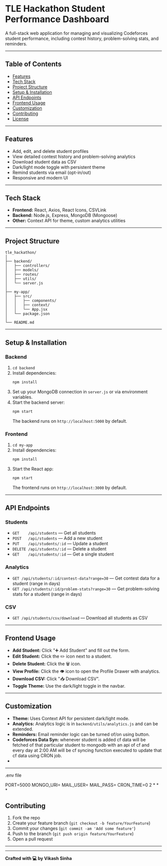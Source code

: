# TLE Hackathon Student Performance Dashboard

A full-stack web application for managing and visualizing Codeforces student performance, including contest history, problem-solving stats, and reminders.

---

## Table of Contents

- [Features](#features)
- [Tech Stack](#tech-stack)
- [Project Structure](#project-structure)
- [Setup & Installation](#setup--installation)
- [API Endpoints](#api-endpoints)
- [Frontend Usage](#frontend-usage)
- [Customization](#customization)
- [Contributing](#contributing)
- [License](#license)

---

## Features

- Add, edit, and delete student profiles
- View detailed contest history and problem-solving analytics
- Download student data as CSV
- Dark/light mode toggle with persistent theme
- Remind students via email (opt-in/out)
- Responsive and modern UI

---

## Tech Stack

- **Frontend:** React, Axios, React Icons, CSVLink
- **Backend:** Node.js, Express, MongoDB (Mongoose)
- **Other:** Context API for theme, custom analytics utilities

---

## Project Structure

```
tle_hackathon/
│
├── backend/
│   ├── controllers/
│   ├── models/
│   ├── routes/
│   ├── utils/
│   └── server.js
│
├── my-app/
│   ├── src/
│   │   ├── components/
│   │   ├── context/
│   │   └── App.jsx
│   └── package.json
│
└── README.md
```

---

## Setup & Installation

### Backend

1. `cd backend`
2. Install dependencies:
    ```bash
    npm install
    ```
3. Set up your MongoDB connection in `server.js` or via environment variables.
4. Start the backend server:
    ```bash
    npm start
    ```
   The backend runs on `http://localhost:5000` by default.

### Frontend

1. `cd my-app`
2. Install dependencies:
    ```bash
    npm install
    ```
3. Start the React app:
    ```bash
    npm start
    ```
   The frontend runs on `http://localhost:3000` by default.

---

## API Endpoints

### Students

- `GET    /api/students` — Get all students
- `POST   /api/students` — Add a new student
- `PUT    /api/students/:id` — Update a student
- `DELETE /api/students/:id` — Delete a student
- `GET    /api/students/:id` — Get a single student

### Analytics

- `GET /api/students/:id/contest-data?range=30` — Get contest data for a student (range in days)
- `GET /api/students/:id/problem-stats?range=30` — Get problem-solving stats for a student (range in days)

### CSV

- `GET /api/students/csv/download` — Download all students as CSV

---

## Frontend Usage

- **Add Student:** Click "➕ Add Student" and fill out the form.
- **Edit Student:** Click the ✏️ icon next to a student.
- **Delete Student:** Click the 🗑 icon.
- **View Profile:** Click the 👁 icon to open the Profile Drawer with analytics.
- **Download CSV:** Click "📥 Download CSV".
- **Toggle Theme:** Use the dark/light toggle in the navbar.

---

## Customization

- **Theme:** Uses Context API for persistent dark/light mode.
- **Analytics:** Analytics logic is in `backend/utils/analytics.js` and can be extended.
- **Reminders:** Email reminder logic can be turned of/on using button.
- **Codeforces Data Syn:**  whenever student is added cf data will be fetched of that particular student to mongodb with an api of cf and every day at 2:00 AM will be cf syncing function executed to update that cf data using CRON job.
- 

---

.env file 

PORT=5000
MONGO_URI=
MAIL_USER=
MAIL_PASS=
CRON_TIME=0 2 * * *

## Contributing

1. Fork the repo
2. Create your feature branch (`git checkout -b feature/YourFeature`)
3. Commit your changes (`git commit -am 'Add some feature'`)
4. Push to the branch (`git push origin feature/YourFeature`)
5. Open a pull request

---



---

**Crafted with 💻 by Vikash Sinha**
